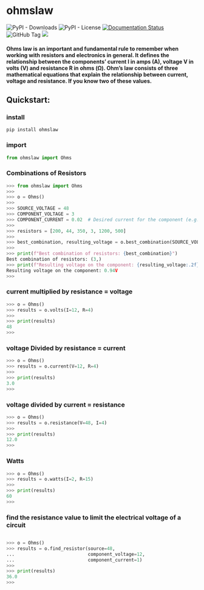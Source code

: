 # ohmslaw

![PyPI - Downloads](https://img.shields.io/pypi/dm/ohmslaw)
![PyPI - License](https://img.shields.io/pypi/l/ohmslaw)
[![Documentation Status](https://readthedocs.org/projects/ohmslaw/badge/?version=latest)](https://ohmslaw.readthedocs.io/en/latest/?badge=latest)
![GitHub Tag](https://img.shields.io/github/v/tag/JuanBindez/ohmslaw?include_prereleases&link=https%3A%2F%2Fgithub.com%2FJuanBindez%2Fohmslaw%2Ftags)
<a href="https://pypi.org/project/ohmslaw/"><img src="https://img.shields.io/pypi/v/ohmslaw" /></a>


#### Ohms law is an important and fundamental rule to remember when working with resistors and electronics in general. It defines the relationship between the components’ current I in amps (A), voltage V in volts (V) and resistance R in ohms (Ω). Ohm’s law consists of three mathematical equations that explain the relationship between current, voltage and resistance. If you know two of these values.

## Quickstart:

### install

    pip install ohmslaw

### import

```python
from ohmslaw import Ohms
```

### Combinations of Resistors

```python
>>> from ohmslaw import Ohms
>>> 
>>> o = Ohms()
>>> 
>>> SOURCE_VOLTAGE = 48
>>> COMPONENT_VOLTAGE = 3
>>> COMPONENT_CURRENT = 0.02  # Desired current for the component (e.g., LED)
>>> 
>>> resistors = [200, 44, 350, 3, 1200, 500]
>>> 
>>> best_combination, resulting_voltage = o.best_combination(SOURCE_VOLTAGE, COMPONENT_VOLTAGE, COMPONENT_CURRENT, resistors)
>>> 
>>> print(f"Best combination of resistors: {best_combination}")
Best combination of resistors: (3,)
>>> print(f"Resulting voltage on the component: {resulting_voltage:.2f}V")
Resulting voltage on the component: 0.94V
>>> 
```


### current multiplied by resistance = voltage

```python
>>> o = Ohms()
>>> results = o.volts(I=12, R=4)
>>> 
>>> print(results)
48
>>> 

```

### voltage Divided by resistance = current

```python
>>> o = Ohms()
>>> results = o.current(V=12, R=4)
>>> 
>>> print(results)
3.0
>>> 
```

### voltage divided by current = resistance

```python
>>> o = Ohms()
>>> results = o.resistance(V=48, I=4)
>>> 
>>> print(results)
12.0
>>> 

```

### Watts

```python
>>> o = Ohms()
>>> results = o.watts(I=2, R=15)
>>> 
>>> print(results)
60
>>> 

```

### find the resistance value to limit the electrical voltage of a circuit

```python

>>> o = Ohms()
>>> results = o.find_resistor(source=48, 
...                           component_voltage=12,
...                           component_current=1)
>>> 
>>> print(results)
36.0
>>> 

```
